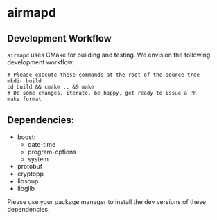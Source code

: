 # airmapd

## Development Workflow

`airmapd` uses CMake for building and testing. We envision the following development workflow:
```
# Please execute these commands at the root of the source tree
mkdir build
cd build && cmake .. && make
# Do some changes, iterate, be happy, get ready to issue a PR
make format
```

## Dependencies:
  * boost:
    * date-time
    * program-options
    * system
  * protobuf
  * cryptopp 
  * libsoup
  * libglib

Please use your package manager to install the dev versions of these dependencies.
